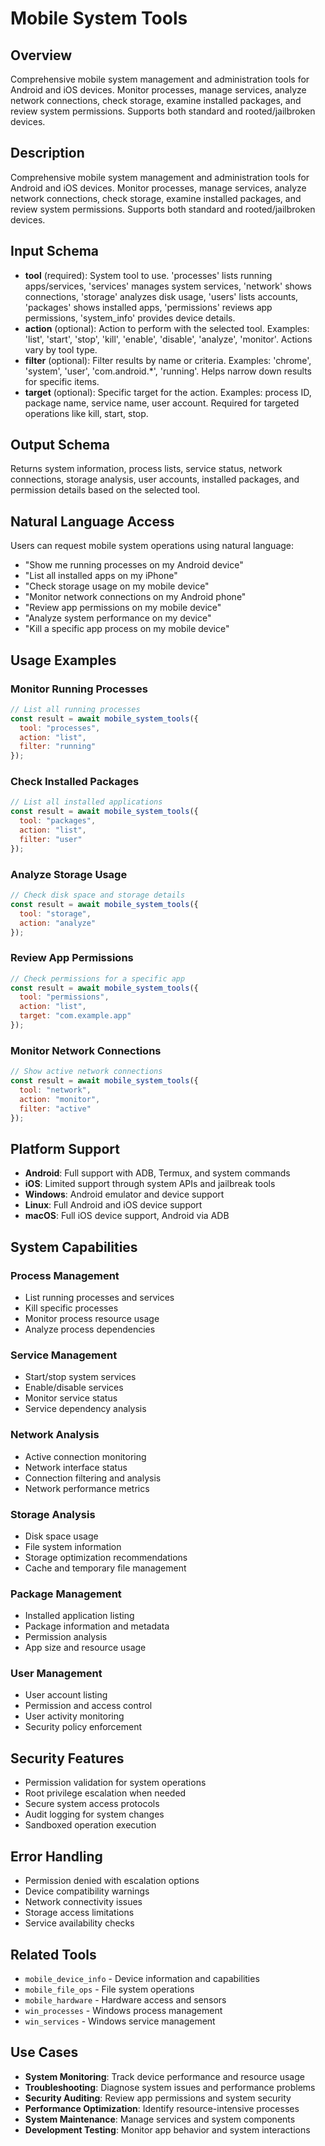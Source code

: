 # Mobile System Tools

## Overview
Comprehensive mobile system management and administration tools for Android and iOS devices. Monitor processes, manage services, analyze network connections, check storage, examine installed packages, and review system permissions. Supports both standard and rooted/jailbroken devices.

## Description
Comprehensive mobile system management and administration tools for Android and iOS devices. Monitor processes, manage services, analyze network connections, check storage, examine installed packages, and review system permissions. Supports both standard and rooted/jailbroken devices.

## Input Schema
- **tool** (required): System tool to use. 'processes' lists running apps/services, 'services' manages system services, 'network' shows connections, 'storage' analyzes disk usage, 'users' lists accounts, 'packages' shows installed apps, 'permissions' reviews app permissions, 'system_info' provides device details.
- **action** (optional): Action to perform with the selected tool. Examples: 'list', 'start', 'stop', 'kill', 'enable', 'disable', 'analyze', 'monitor'. Actions vary by tool type.
- **filter** (optional): Filter results by name or criteria. Examples: 'chrome', 'system', 'user', 'com.android.*', 'running'. Helps narrow down results for specific items.
- **target** (optional): Specific target for the action. Examples: process ID, package name, service name, user account. Required for targeted operations like kill, start, stop.

## Output Schema
Returns system information, process lists, service status, network connections, storage analysis, user accounts, installed packages, and permission details based on the selected tool.

## Natural Language Access
Users can request mobile system operations using natural language:
- "Show me running processes on my Android device"
- "List all installed apps on my iPhone"
- "Check storage usage on my mobile device"
- "Monitor network connections on my Android phone"
- "Review app permissions on my mobile device"
- "Analyze system performance on my device"
- "Kill a specific app process on my mobile device"

## Usage Examples

### Monitor Running Processes
```javascript
// List all running processes
const result = await mobile_system_tools({
  tool: "processes",
  action: "list",
  filter: "running"
});
```

### Check Installed Packages
```javascript
// List all installed applications
const result = await mobile_system_tools({
  tool: "packages",
  action: "list",
  filter: "user"
});
```

### Analyze Storage Usage
```javascript
// Check disk space and storage details
const result = await mobile_system_tools({
  tool: "storage",
  action: "analyze"
});
```

### Review App Permissions
```javascript
// Check permissions for a specific app
const result = await mobile_system_tools({
  tool: "permissions",
  action: "list",
  target: "com.example.app"
});
```

### Monitor Network Connections
```javascript
// Show active network connections
const result = await mobile_system_tools({
  tool: "network",
  action: "monitor",
  filter: "active"
});
```

## Platform Support
- **Android**: Full support with ADB, Termux, and system commands
- **iOS**: Limited support through system APIs and jailbreak tools
- **Windows**: Android emulator and device support
- **Linux**: Full Android and iOS device support
- **macOS**: Full iOS device support, Android via ADB

## System Capabilities

### Process Management
- List running processes and services
- Kill specific processes
- Monitor process resource usage
- Analyze process dependencies

### Service Management
- Start/stop system services
- Enable/disable services
- Monitor service status
- Service dependency analysis

### Network Analysis
- Active connection monitoring
- Network interface status
- Connection filtering and analysis
- Network performance metrics

### Storage Analysis
- Disk space usage
- File system information
- Storage optimization recommendations
- Cache and temporary file management

### Package Management
- Installed application listing
- Package information and metadata
- Permission analysis
- App size and resource usage

### User Management
- User account listing
- Permission and access control
- User activity monitoring
- Security policy enforcement

## Security Features
- Permission validation for system operations
- Root privilege escalation when needed
- Secure system access protocols
- Audit logging for system changes
- Sandboxed operation execution

## Error Handling
- Permission denied with escalation options
- Device compatibility warnings
- Network connectivity issues
- Storage access limitations
- Service availability checks

## Related Tools
- `mobile_device_info` - Device information and capabilities
- `mobile_file_ops` - File system operations
- `mobile_hardware` - Hardware access and sensors
- `win_processes` - Windows process management
- `win_services` - Windows service management

## Use Cases
- **System Monitoring**: Track device performance and resource usage
- **Troubleshooting**: Diagnose system issues and performance problems
- **Security Auditing**: Review app permissions and system security
- **Performance Optimization**: Identify resource-intensive processes
- **System Maintenance**: Manage services and system components
- **Development Testing**: Monitor app behavior and system interactions
